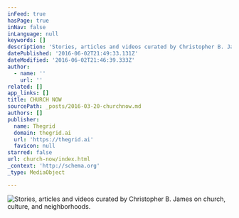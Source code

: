```yaml
---
inFeed: true
hasPage: true
inNav: false
inLanguage: null
keywords: []
description: 'Stories, articles and videos curated by Christopher B. James on church, culture, and neighborhoods. '
datePublished: '2016-06-02T21:49:33.131Z'
dateModified: '2016-06-02T21:46:39.333Z'
author:
  - name: ''
    url: ''
related: []
app_links: []
title: CHURCH NOW
sourcePath: _posts/2016-03-20-churchnow.md
authors: []
publisher:
  name: Thegrid
  domain: thegrid.ai
  url: 'https://thegrid.ai'
  favicon: null
starred: false
url: church-now/index.html
_context: 'http://schema.org'
_type: MediaObject

---
```

![Stories, articles and videos curated by Christopher B. James on church, culture, and neighborhoods. ](https://s3-us-west-2.amazonaws.com/the-grid-img/p/d1d4a7ba33b2e61f81a440d0d9e052e2c6651c92.png)